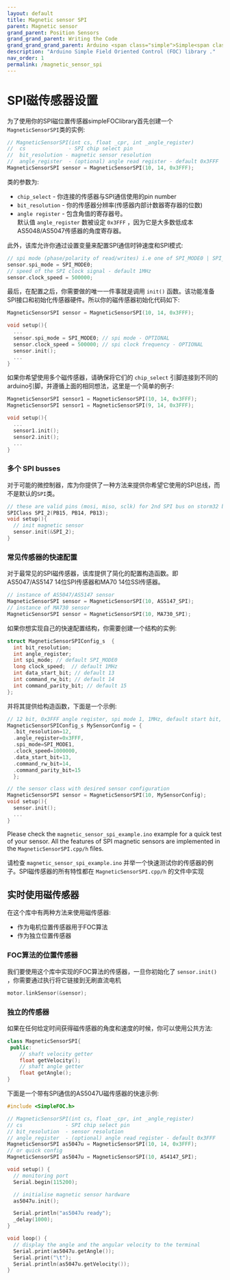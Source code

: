 ```yaml
---
layout: default
title: Magnetic sensor SPI
parent: Magnetic sensor
grand_parent: Position Sensors
grand_grand_parent: Writing the Code
grand_grand_grand_parent: Arduino <span class="simple">Simple<span class="foc">FOC</span>library</span>
description: "Arduino Simple Field Oriented Control (FOC) library ."
nav_order: 1
permalink: /magnetic_sensor_spi
---
```



# SPI磁传感器设置

为了使用你的SPl磁位置传感器simpleFOClibrary首先创建一个`MagneticSensorSPI`类的实例:

```cpp
// MagneticSensorSPI(int cs, float _cpr, int _angle_register)
//  cs              - SPI chip select pin 
//  bit_resolution - magnetic sensor resolution
//  angle_register  - (optional) angle read register - default 0x3FFF
MagneticSensorSPI sensor = MagneticSensorSPI(10, 14, 0x3FFF);
```
类的参数为:
- `chip_select` - 你连接的传感器与SPI通信使用的pin number
- `bit_resolution` - 你的传感器分辨率(传感器内部计数器寄存器的位数)
- `angle register` - 包含角值的寄存器号。 <br>默认值 `angle_register` 数被设定 `0x3FFF` ，因为它是大多数低成本AS5048/AS5047传感器的角度寄存器。

此外，该库允许你通过设置变量来配置SPl通信时钟速度和SPl模式:
```cpp
// spi mode (phase/polarity of read/writes) i.e one of SPI_MODE0 | SPI_MODE1 (default) | SPI_MODE2 | SPI_MODE3
sensor.spi_mode = SPI_MODE0;
// speed of the SPI clock signal - default 1MHz
sensor.clock_speed = 500000;
```

最后，在配置之后，你需要做的唯一一件事就是调用 `init()` 函数。该功能准备SPl接口和初始化传感器硬件。所以你的磁传感器初始化代码如下:

```cpp
MagneticSensorSPI sensor = MagneticSensorSPI(10, 14, 0x3FFF);

void setup(){
  ...
  sensor.spi_mode = SPI_MODE0; // spi mode - OPTIONAL
  sensor.clock_speed = 500000; // spi clock frequency - OPTIONAL
  sensor.init();
  ...
}
```

如果你希望使用多个磁传感器，请确保将它们的 `chip_select` 引脚连接到不同的arduino引脚，并遵循上面的相同想法，这里是一个简单的例子:

```cpp
MagneticSensorSPI sensor1 = MagneticSensorSPI(10, 14, 0x3FFF);
MagneticSensorSPI sensor1 = MagneticSensorSPI(9, 14, 0x3FFF);

void setup(){
  ...
  sensor1.init();
  sensor2.init();
  ...
}
```

### 多个 SPI busses 
对于可能的微控制器，库为你提供了一种方法来提供你希望它使用的SPl总线，而不是默认的`SPI`类。

```cpp
// these are valid pins (mosi, miso, sclk) for 2nd SPI bus on storm32 board (stm32f107rc)
SPIClass SPI_2(PB15, PB14, PB13);
void setup(){
  // init magnetic sensor   
  sensor.init(&SPI_2);
}
```

### 常见传感器的快速配置

对于最常见的SPI磁传感器，该库提供了简化的配置构造函数。即AS5047/AS5147 14位SPI传感器和MA70 14位SSl传感器。

```cpp
// instance of AS5047/AS5147 sensor
MagneticSensorSPI sensor = MagneticSensorSPI(10, AS5147_SPI);
// instance of MA730 sensor
MagneticSensorSPI sensor = MagneticSensorSPI(10, MA730_SPI);
```
如果你想实现自己的快速配置结构，你需要创建一个结构的实例:
```cpp
struct MagneticSensorSPIConfig_s  {
  int bit_resolution;
  int angle_register;
  int spi_mode; // default SPI_MODE0
  long clock_speed;  // default 1MHz
  int data_start_bit; // default 13
  int command_rw_bit; // default 14
  int command_parity_bit; // default 15
};
```
并将其提供给构造函数，下面是一个示例:
```cpp
// 12 bit, 0x3FFF angle register, spi mode 1, 1MHz, default start bit, rw command, and parity bit 
MagneticSensorSPIConfig_s MySensorConfig = {
  .bit_resolution=12, 
  .angle_register=0x3FFF, 
  .spi_mode=SPI_MODE1, 
  .clock_speed=1000000, 
  .data_start_bit=13,
  .command_rw_bit=14,
  .command_parity_bit=15
  }; 

// the sensor class with desired sensor configuration
MagneticSensorSPI sensor = MagneticSensorSPI(10, MySensorConfig);
void setup(){
  sensor.init();
  ...
}
```

Please check the `magnetic_sensor_spi_example.ino` example for a quick test of your sensor. All the features of SPI magnetic sensors are implemented in the `MagneticSensorSPI.cpp/h` files. 

请检查 `magnetic_sensor_spi_example.ino` 并举一个快速测试你的传感器的例子。SPl磁传感器的所有特性都在 `MagneticSensorSPI.cpp/h` 的文件中实现


## 实时使用磁传感器

在这个库中有两种方法来使用磁传感器:
- 作为电机位置传感器用于FOC算法
- 作为独立位置传感器

### FOC算法的位置传感器

我们要使用这个库中实现的FOC算法的传感器，一旦你初始化了 `sensor.init()` ，你需要通过执行将它链接到无刷直流电机

```cpp
motor.linkSensor(&sensor);
```

### 独立的传感器

如果在任何给定时间获得磁传感器的角度和速度的时候，你可以使用公共方法:
```cpp
class MagneticSensorSPI{
 public:
    // shaft velocity getter
    float getVelocity();
  	// shaft angle getter
    float getAngle();
}
```

下面是一个带有SPl通信的AS5047U磁传感器的快速示例:
```cpp
#include <SimpleFOC.h>

// MagneticSensorSPI(int cs, float _cpr, int _angle_register)
// cs              - SPI chip select pin 
// bit_resolution  - sensor resolution
// angle_register  - (optional) angle read register - default 0x3FFF
MagneticSensorSPI as5047u = MagneticSensorSPI(10, 14, 0x3FFF);
// or quick config
MagneticSensorSPI as5047u = MagneticSensorSPI(10, AS4147_SPI);

void setup() {
  // monitoring port
  Serial.begin(115200);

  // initialise magnetic sensor hardware
  as5047u.init();

  Serial.println("as5047u ready");
  _delay(1000);
}

void loop() {
  // display the angle and the angular velocity to the terminal
  Serial.print(as5047u.getAngle());
  Serial.print("\t");
  Serial.println(as5047u.getVelocity());
}
```
